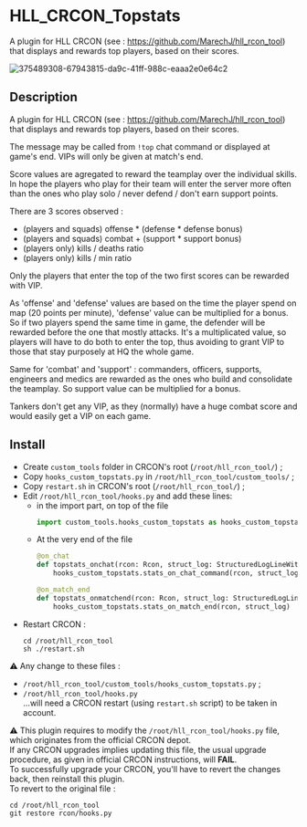 # HLL_CRCON_Topstats

A plugin for HLL CRCON (see : https://github.com/MarechJ/hll_rcon_tool)
that displays and rewards top players, based on their scores.

![375489308-67943815-da9c-41ff-988c-eaaa2e0e64c2](https://github.com/user-attachments/assets/e44d0f07-23a8-4f62-87c4-742803c8be06)

## Description
A plugin for HLL CRCON (see : https://github.com/MarechJ/hll_rcon_tool)
that displays and rewards top players, based on their scores.

The message may be called from `!top` chat command
or displayed at game's end.
VIPs will only be given at match's end.

Score values are agregated to reward the teamplay over the individual skills.
In hope the players who play for their team will enter the server more often
than the ones who play solo / never defend / don't earn support points.

There are 3 scores observed :
- (players and squads) offense * (defense * defense bonus)
- (players and squads) combat + (support * support bonus)
- (players only) kills / deaths ratio
- (players only) kills / min ratio

Only the players that enter the top of the two first scores can be rewarded with VIP.

As 'offense' and 'defense' values are based on the time the player spend on map
(20 points per minute), 'defense' value can be multiplied for a bonus.
So if two players spend the same time in game, the defender will be rewarded
before the one that mostly attacks.
It's a multiplicated value, so players will have to do both to enter the top,
thus avoiding to grant VIP to those that stay purposely at HQ the whole game.

Same for 'combat' and 'support' : commanders, officers, supports, engineers
and medics are rewarded as the ones who build and consolidate the teamplay.
So support value can be multiplied for a bonus.

Tankers don't get any VIP, as they (normally) have a huge combat score
and would easily get a VIP on each game.

## Install
- Create `custom_tools` folder in CRCON's root (`/root/hll_rcon_tool/`) ;
- Copy `hooks_custom_topstats.py` in `/root/hll_rcon_tool/custom_tools/` ;
- Copy `restart.sh` in CRCON's root (`/root/hll_rcon_tool/`) ;
- Edit `/root/hll_rcon_tool/hooks.py` and add these lines:
  - in the import part, on top of the file
    ```python
    import custom_tools.hooks_custom_topstats as hooks_custom_topstats
    ```
  - At the very end of the file
    ```python
    @on_chat
    def topstats_onchat(rcon: Rcon, struct_log: StructuredLogLineWithMetaData):
        hooks_custom_topstats.stats_on_chat_command(rcon, struct_log)

    @on_match_end
    def topstats_onmatchend(rcon: Rcon, struct_log: StructuredLogLineWithMetaData):
        hooks_custom_topstats.stats_on_match_end(rcon, struct_log)
    ```
- Restart CRCON :
  ```shell
  cd /root/hll_rcon_tool
  sh ./restart.sh
  ```
⚠️ Any change to these files :
- `/root/hll_rcon_tool/custom_tools/hooks_custom_topstats.py` ;
- `/root/hll_rcon_tool/hooks.py`  
...will need a CRCON restart (using `restart.sh` script) to be taken in account.

⚠️ This plugin requires to modify the `/root/hll_rcon_tool/hooks.py` file, which originates from the official CRCON depot.  
If any CRCON upgrades implies updating this file, the usual upgrade procedure, as given in official CRCON instructions, will **FAIL**.  
To successfully upgrade your CRCON, you'll have to revert the changes back, then reinstall this plugin.  
To revert to the original file :  
```shell
cd /root/hll_rcon_tool
git restore rcon/hooks.py
```
